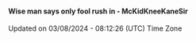 #### Wise man says only fool rush in - McKidKneeKaneSir
Updated on 03/08/2024 - 08:12:26 (UTC) Time Zone
